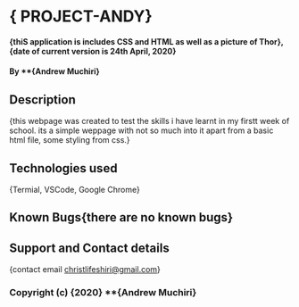 # { PROJECT-ANDY}
#### {thiS application is includes CSS and HTML as well as a picture of Thor}, {date of current version is 24th April, 2020}
#### By **{Andrew Muchiri}
## Description
 {this webpage was created to test the skills i have learnt in my firstt week of school. its a simple weppage with not so much into it apart from a basic html file, some styling from css.}
 ## Technologies used
 {Termial, VSCode, Google Chrome}
 ## Known Bugs{there are no known bugs}
 ## Support and Contact details
 {contact email christlifeshiri@gmail.com}
 ### Copyright (c) {2020} **{Andrew Muchiri}